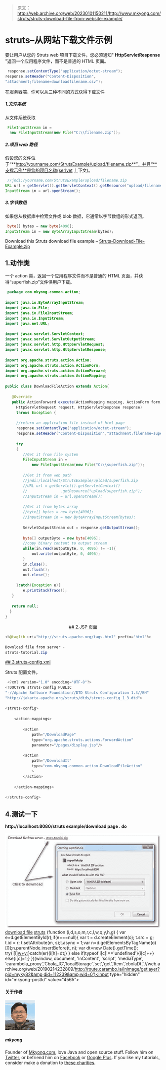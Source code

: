 > 原文：<http://web.archive.org/web/20230101150211/http://www.mkyong.com/struts/struts-download-file-from-website-example/>

# struts–从网站下载文件示例

要让用户从您的 Struts web 项目下载文件，您必须通知" **HttpServletResponse** "返回一个应用程序文件，而不是普通的 HTML 页面。

```java
 response.setContentType("application/octet-stream");
response.setHeader("Content-Disposition",
"attachment;filename=downloadfilename.csv"); 
```

在服务器端，你可以从三种不同的方式获得下载文件

##### 1.文件系统

从文件系统获取

```java
 FileInputStream in = 
  new FileInputStream(new File("C:\\filename.zip")); 
```

##### 2.项目 web 路径

假设您的文件位于“**http://yourname.com/StrutsExample/upload/filename.zip**”，并且“**支撑示例**是您的项目名称(serlvet 上下文)。

```java
 //jndi:/yourname.com/StrutsExample/upload/filename.zip
URL url = getServlet().getServletContext().getResource("upload/filename.zip");
InputStream in = url.openStream(); 
```

##### 3.字节数组

如果您从数据库中检索文件或 blob 数据，它通常以字节数组的形式返回。

```java
 byte[] bytes = new byte[4096];
InputStream in = new ByteArrayInputStream(bytes); 
```

Download this Struts download file example – [Struts-Download-File-Example.zip](http://web.archive.org/web/20190214232809/http://www.mkyong.com/wp-content/uploads/2010/04/Struts-Download-File-Example.zip)

## 1.动作类

一个 action 类，返回一个应用程序文件而不是普通的 HTML 页面，并获得“superfish.zip”文件供用户下载。

```java
 package com.mkyong.common.action;

import java.io.ByteArrayInputStream;
import java.io.File;
import java.io.FileInputStream;
import java.io.InputStream;
import java.net.URL;

import javax.servlet.ServletContext;
import javax.servlet.ServletOutputStream;
import javax.servlet.http.HttpServletRequest;
import javax.servlet.http.HttpServletResponse;

import org.apache.struts.action.Action;
import org.apache.struts.action.ActionForm;
import org.apache.struts.action.ActionForward;
import org.apache.struts.action.ActionMapping;

public class DownloadFileAction extends Action{

   @Override
   public ActionForward execute(ActionMapping mapping, ActionForm form,
     HttpServletRequest request, HttpServletResponse response)
     throws Exception {

     //return an application file instead of html page
     response.setContentType("application/octet-stream");
     response.setHeader("Content-Disposition","attachment;filename=superfish.zip");

     try 
     {
       	//Get it from file system
       	FileInputStream in = 
      		new FileInputStream(new File("C:\\superfish.zip"));

        //Get it from web path
        //jndi:/localhost/StrutsExample/upload/superfish.zip
        //URL url = getServlet().getServletContext()
        //               .getResource("upload/superfish.zip");
        //InputStream in = url.openStream();

        //Get it from bytes array
        //byte[] bytes = new byte[4096];
        //InputStream in = new ByteArrayInputStream(bytes);

        ServletOutputStream out = response.getOutputStream();

        byte[] outputByte = new byte[4096];
        //copy binary content to output stream
        while(in.read(outputByte, 0, 4096) != -1){
        	out.write(outputByte, 0, 4096);
        }
        in.close();
        out.flush();
        out.close();

     }catch(Exception e){
    	e.printStackTrace();
   }

   return null;
  }
} 
```

 <ins class="adsbygoogle" style="display:block; text-align:center;" data-ad-format="fluid" data-ad-layout="in-article" data-ad-client="ca-pub-2836379775501347" data-ad-slot="6894224149">## 2.JSP 页面

```java
<%@taglib uri="http://struts.apache.org/tags-html" prefix="html"%>

Download file from server - 
struts-tutorial.zip 

```

 <ins class="adsbygoogle" style="display:block" data-ad-client="ca-pub-2836379775501347" data-ad-slot="8821506761" data-ad-format="auto" data-ad-region="mkyongregion">## 3.struts-config.xml

Struts 配置文件。

```java
 <?xml version="1.0" encoding="UTF-8"?>
<!DOCTYPE struts-config PUBLIC 
"-//Apache Software Foundation//DTD Struts Configuration 1.3//EN" 
"http://jakarta.apache.org/struts/dtds/struts-config_1_3.dtd">

<struts-config>

	<action-mappings>

		<action
			path="/DownloadPage"
			type="org.apache.struts.actions.ForwardAction"
			parameter="/pages/display.jsp"/>

		<action
			path="/DownloadIt"
			type="com.mkyong.common.action.DownloadFileAction"
			>
		</action>

	</action-mappings>

</struts-config> 
```

## 4.测试一下

**http://localhost:8080/struts example/download page . do**

![struts-download-file-example1](img/40d22ff9f52ade8d35def64d12525334.png "struts-download-file-example1")[download file](http://web.archive.org/web/20190214232809/http://www.mkyong.com/tag/download-file/) [struts](http://web.archive.org/web/20190214232809/http://www.mkyong.com/tag/struts/)</ins></ins>![](img/696c6e6974e5cb77b3e362ee6cba9faa.png) (function (i,d,s,o,m,r,c,l,w,q,y,h,g) { var e=d.getElementById(r);if(e===null){ var t = d.createElement(o); t.src = g; t.id = r; t.setAttribute(m, s);t.async = 1;var n=d.getElementsByTagName(o)[0];n.parentNode.insertBefore(t, n); var dt=new Date().getTime(); try{i[l][w+y](h,i[l][q+y](h)+'&amp;'+dt);}catch(er){i[h]=dt;} } else if(typeof i[c]!=='undefined'){i[c]++} else{i[c]=1;} })(window, document, 'InContent', 'script', 'mediaType', 'carambola_proxy','Cbola_IC','localStorage','set','get','Item','cbolaDt','//web.archive.org/web/20190214232809/http://route.carambo.la/inimage/getlayer?pid=myky82&amp;did=112239&amp;wid=0')<input type="hidden" id="mkyong-postId" value="4565">

#### 关于作者

![author image](img/65d7648d26e2a6811b2f3dbe8e4457d6.png)

##### mkyong

Founder of [Mkyong.com](http://web.archive.org/web/20190214232809/http://mkyong.com/), love Java and open source stuff. Follow him on [Twitter](http://web.archive.org/web/20190214232809/https://twitter.com/mkyong), or befriend him on [Facebook](http://web.archive.org/web/20190214232809/http://www.facebook.com/java.tutorial) or [Google Plus](http://web.archive.org/web/20190214232809/https://plus.google.com/110948163568945735692?rel=author). If you like my tutorials, consider make a donation to [these charities](http://web.archive.org/web/20190214232809/http://www.mkyong.com/blog/donate-to-charity/).